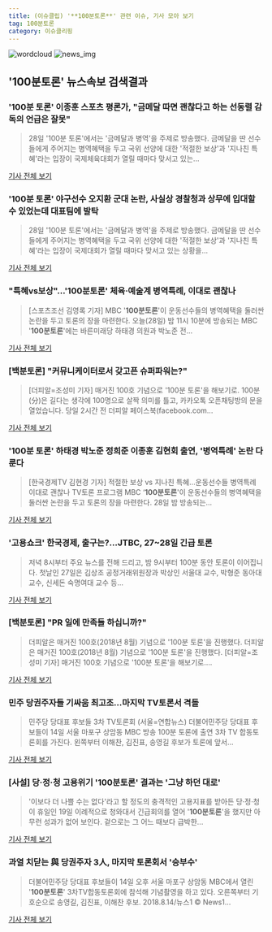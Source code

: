 ```yaml
---
title: (이슈클립) '**100분토론**' 관련 이슈, 기사 모아 보기
tag: 100분토론
category: 이슈클리핑
---
```

![wordcloud](https://s3.ap-northeast-2.amazonaws.com/lyrics101-wordcloud/2018-08-29-1535468516.png)
![news_img](https://user-images.githubusercontent.com/42597476/44507050-1206f400-a6e4-11e8-8d98-7ffbfebb353f.png)
## **'**100분토론**'** 뉴스속보 검색결과
### '100분 토론' 이종훈 스포츠 평론가, "금메달 따면 괜찮다고 하는 선동렬 감독의 언급은 잘못"

>28일 '100분 토론'에서는 '금메달과 병역'을 주제로 방송했다. 금메달을 딴 선수들에게 주어지는 병역혜택을 두고 국위 선양에 대한 '적절한 보상'과 '지나친 특혜'라는 입장이 국제체육대회가 열릴 때마다 맞서고 있는...

<a href="http://www.topstarnews.net/news/articleView.html?idxno=472643" target="_blank">기사 전체 보기</a>

### '100분 토론' 야구선수 오지환 군대 논란, 사실상 경찰청과 상무에 입대할 수 있었는데 대표팀에 발탁

>28일 '100분 토론'에서는 '금메달과 병역'을 주제로 방송했다. 금메달을 딴 선수들에게 주어지는 병역혜택을 두고 국위 선양에 대한 '적절한 보상'과 '지나친 특혜'라는 입장이 국제대회가 열릴 때마다 맞서고 있는 상황을...

<a href="http://www.topstarnews.net/news/articleView.html?idxno=472642" target="_blank">기사 전체 보기</a>

### "특혜vs보상"…'**100분토론**' 체육·예술계 병역특례, 이대로 괜찮나

>[스포츠조선 김영록 기자] MBC '**100분토론**'이 운동선수들의 병역혜택을 둘러싼 논란을 두고 토론의 장을 마련한다. 오늘(28일) 밤 11시 10분에 방송되는 MBC '**100분토론**'에는 바른미래당 하태경 의원과 박노준 전...

<a href="http://sports.chosun.com/news/ntype.htm?id=201808280100257330019639&servicedate=20180828" target="_blank">기사 전체 보기</a>

### [백분토론] "커뮤니케이터로서 갖고픈 슈퍼파워는?"

>[더피알=조성미 기자] 매거진 100호 기념으로 '100분 토론'을 해보기로. 100분(分)은 길다는 생각에 100명으로 살짝 의미를 틀고, 카카오톡 오픈채팅방의 문을 열었습니다.   당일 2시간 전 더피알 페이스북(facebook.com...

<a href="http://www.the-pr.co.kr/news/articleView.html?idxno=40865" target="_blank">기사 전체 보기</a>

### '100분 토론' 하태경 박노준 정희준 이종훈 김현회 출연, '병역특례' 논란 다룬다

>[한국경제TV 김현경 기자] 적절한 보상 vs 지나친 특혜…운동선수들 병역특례 이대로 괜찮나 TV토론 프로그램 MBC ‘**100분토론**'이 운동선수들의 병역혜택을 둘러싼 논란을 두고 토론의 장을 마련한다. 28일 밤 방송되는...

<a href="http://news.wowtv.co.kr/NewsCenter/News/Read?articleId=A201808280420&t=NN" target="_blank">기사 전체 보기</a>

### '고용쇼크' 한국경제, 출구는?…JTBC, 27~28일 긴급 토론

>저녁 8시부터 주요 뉴스를 전해 드리고, 밤 9시부터 100분 동안 토론이 이어집니다. 첫날인 27일은 김상조 공정거래위원장과 박상인 서울대 교수, 박형준 동아대 교수, 신세돈 숙명여대 교수 등...

<a href="http://news.jtbc.joins.com/html/472/NB11686472.html" target="_blank">기사 전체 보기</a>

### [백분토론] "PR 일에 만족들 하십니까?"

>더피알은 매거진 100호(2018년 8월) 기념으로 '100분 토론'을 진행했다.   더피알은 매거진 100호(2018년 8월) 기념으로 '100분 토론'을 진행했다.   [더피알=조성미 기자] 매거진 100호 기념으로 '100분 토론'을 해보기로....

<a href="http://www.the-pr.co.kr/news/articleView.html?idxno=40848" target="_blank">기사 전체 보기</a>

### 민주 당권주자들 기싸움 최고조…마지막 TV토론서 격돌

>민주당 당대표 후보들 3차 TV토론회 (서울=연합뉴스) 더불어민주당 당대표 후보들이 14일 서울 마포구 상암동 MBC 방송 100분 토론에 출연 3차 TV 합동토론회를 가진다. 왼쪽부터 이해찬, 김진표, 송영길 후보가 토론에 앞서...

<a href="http://app.yonhapnews.co.kr/YNA/Basic/SNS/r.aspx?c=AKR20180823071000001&did=1195m" target="_blank">기사 전체 보기</a>

### [사설] 당·정·청 고용위기 '**100분토론**' 결과는 '그냥 하던 대로'

>'이보다 더 나쁠 수는 없다'라고 할 정도의 충격적인 고용지표를 받아든 당·정·청이 휴일인 19일 이례적으로 청와대서 긴급회의를 열어 '**100분토론**'을 했지만 아무런 성과가 없어 보인다. 겉으로는 그 어느 때보다 급박한...

<a href="http://www.asiatime.co.kr/news/articleView.html?idxno=194508" target="_blank">기사 전체 보기</a>

### 과열 치닫는 與 당권주자 3人, 마지막 토론회서 '승부수'

>더불어민주당 당대표 후보들이 14일 오후 서울 마포구 상암동 MBC에서 열린 '**100분토론**' 3차TV합동토론회에 참석해 기념촬영을 하고 있다. 오른쪽부터 기호순으로 송영길, 김진표, 이해찬 후보. 2018.8.14/뉴스1 © News1...

<a href="http://news1.kr/articles/?3406228" target="_blank">기사 전체 보기</a>


